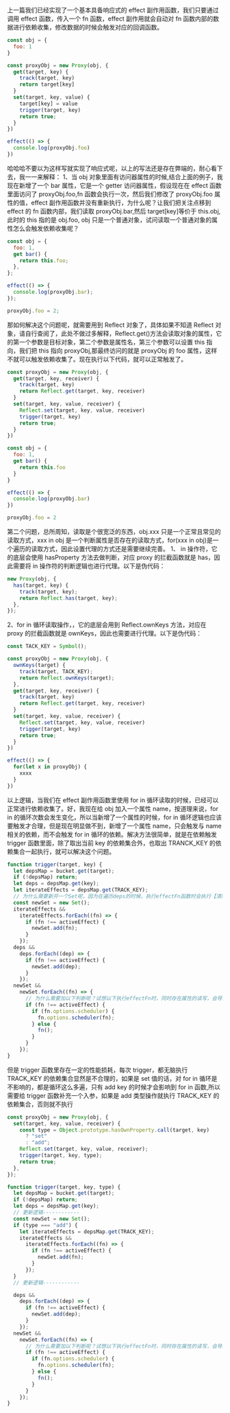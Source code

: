 上一篇我们已经实现了一个基本具备响应式的 effect 副作用函数，我们只要通过调用 effect 函数，传入一个 fn 函数，effect 副作用就会自动对 fn 函数内部的数据进行依赖收集，修改数据的时候会触发对应的回调函数。

```javascript
const obj = {
  foo: 1
}

const proxyObj = new Proxy(obj, {
  get(target, key) {
    track(target, key)
    return target[key]
  }
  set(target, key, value) {
    target[key] = value
    trigger(target, key)
    return true;
  }
})

effect(() => {
  console.log(proxyObj.foo)
})
```

哈哈哈不要以为这样写就实现了响应式呢，以上的写法还是存在弊端的，耐心看下去，我一一来解释：
1、当 obj 对象里面有访问器属性的时候,结合上面的例子，我现在新增了一个 bar 属性，它是一个 getter 访问器属性，假设现在在 effect 函数里面访问了 proxyObj.foo,fn 函数会执行一次，然后我们修改了 proxyObj.foo 属性的值，effect 副作用函数并没有重新执行，为什么呢？让我们把关注点移到 effect 的 fn 函数内部，我们读取 proxyObj.bar,然后 target[key]等价于 this.obj,此时的 this 指的是 obj.foo, obj 只是一个普通对象，试问读取一个普通对象的属性怎么会触发依赖收集呢？

```javascript
const obj = {
  foo: 1,
  get bar() {
    return this.foo;
  },
};

effect(() => {
  console.log(proxyObj.bar);
});

proxyObj.foo = 2;
```

那如何解决这个问题呢，就需要用到 Reflect 对象了，具体如果不知道 Reflect 对象，请自行查阅了，此处不做过多解释，Reflect.get()方法会读取对象的属性，它的第一个参数是目标对象，第二个参数是属性名，第三个参数可以设置 this 指向，我们把 this 指向 proxyObj,那最终访问的就是 proxyObj 的 foo 属性，这样不就可以触发依赖收集了。现在执行以下代码，就可以正常触发了。

```javascript
const proxyObj = new Proxy(obj, {
  get(target, key, receiver) {
    track(target, key)
    return Reflect.get(target, key, receiver)
  }
  set(target, key, value, receiver) {
    Reflect.set(target, key, value, receiver)
    trigger(target, key)
    return true;
  }
})

const obj = {
  foo: 1,
  get bar() {
    return this.foo
  }
}

effect(() => {
  console.log(proxyObj.bar)
})

proxyObj.foo = 2
```

第二个问题，总所周知，读取是个很宽泛的东西，obj.xxx 只是一个正常且常见的读取方式，xxx in obj 是一个判断属性是否存在的读取方式，for(xxx in obj)是一个遍历的读取方式，因此设置代理的方式还是需要继续完善。
1、 in 操作符，它的底层会使用 hasProperty 方法去做判断，对应 proxy 的拦截函数就是 has，因此需要将 in 操作符的判断逻辑也进行代理。以下是伪代码：

```javascript
new Proxy(obj, {
  has(target, key) {
    track(target, key);
    return Reflect.has(target, key);
  },
});
```

2、for in 循环读取操作，，它的底层会用到 Reflect.ownKeys 方法，对应在 proxy 的拦截函数就是 ownKeys，因此也需要进行代理。以下是伪代码：

```javascript
const TACK_KEY = Symbol();

const proxyObj = new Proxy(obj, {
  ownKeys(target) {
    track(target, TACK_KEY);
    return Reflect.ownKeys(target);
  },
  get(target, key, receiver) {
    track(target, key)
    return Reflect.get(target, key, receiver)
  }
  set(target, key, value, receiver) {
    Reflect.set(target, key, value, receiver)
    trigger(target, key)
    return true;
  }
})

effect(() => {
  for(let x in proxyObj) {
    xxxx
  }
})
```

以上逻辑，当我们在 effect 副作用函数里使用 for in 循环读取的时候，已经可以正常进行依赖收集了。好，我现在给 obj 加入一个属性 name，按道理来说，for in 的循环次数会发生变化，所以当新增了一个属性的时候，for in 循环逻辑也应该要触发才合理，但是现在明显做不到，新增了一个属性 name，只会触发与 name 相关的依赖，而不会触发 for in 循环的依赖。解决方法很简单，就是在依赖触发 trigger 函数里面，除了取出当前 key 的依赖集合外，也取出 TRANCK_KEY 的依赖集合一起执行，就可以解决这个问题。

```javascript
function trigger(target, key) {
  let depsMap = bucket.get(target);
  if (!depsMap) return;
  let deps = depsMap.get(key);
  let iterateEffects = depsMap.get(TRACK_KEY);
  // 为什么需要新开一个Set呢，因为在遍历deps的时候，执行effectFn函数时会执行【清除依赖，执行fn依赖收集】，始终对同一个set操作，会死循环
  const newSet = new Set();
  iterateEffects &&
    iterateEffects.forEach((fn) => {
      if (fn !== activeEffect) {
        newSet.add(fn);
      }
    });
  deps &&
    deps.forEach((dep) => {
      if (fn !== activeEffect) {
        newSet.add(dep);
      }
    });
  newSet &&
    newSet.forEach((fn) => {
      // 为什么需要加以下判断呢？试想以下执行effectFn时，同时存在属性的读写，会导致死循环
      if (fn !== activeEffect) {
        if (fn.options.scheduler) {
          fn.options.scheduler(fn);
        } else {
          fn();
        }
      }
    });
}
```

但是 trigger 函数里存在一定的性能损耗，每次 trigger，都无脑执行 TRACK_KEY 的依赖集合显然是不合理的，如果是 set 值的话，对 for in 循环是不影响的，都是循环这么多遍，只有 add key 的时候才会影响到 for in 函数,所以需要给 trigger 函数补充一个入参，如果是 add 类型操作就执行 TRACK_KEY 的依赖集合，否则就不执行

```javascript
const proxyObj = new Proxy(obj, {
  set(target, key, value, receiver) {
    const type = Object.prototype.hasOwnProperty.call(target, key)
      ? "set"
      : "add";
    Reflect.set(target, key, value, receiver);
    trigger(target, key, type);
    return true;
  },
});

function trigger(target, key, type) {
  let depsMap = bucket.get(target);
  if (!depsMap) return;
  let deps = depsMap.get(key);
  // 更新逻辑------------
  const newSet = new Set();
  if (type === "add") {
    let iterateEffects = depsMap.get(TRACK_KEY);
    iterateEffects &&
      iterateEffects.forEach((fn) => {
        if (fn !== activeEffect) {
          newSet.add(fn);
        }
      });
  }
  // 更新逻辑------------

  deps &&
    deps.forEach((dep) => {
      if (fn !== activeEffect) {
        newSet.add(dep);
      }
    });
  newSet &&
    newSet.forEach((fn) => {
      // 为什么需要加以下判断呢？试想以下执行effectFn时，同时存在属性的读写，会导致死循环
      if (fn !== activeEffect) {
        if (fn.options.scheduler) {
          fn.options.scheduler(fn);
        } else {
          fn();
        }
      }
    });
}
```
